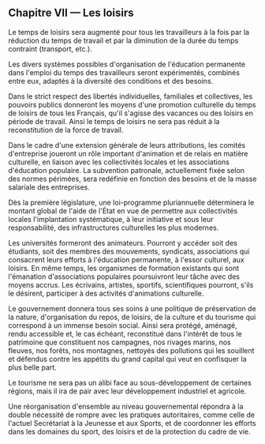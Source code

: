 ## Chapitre VII — Les loisirs

Le temps de loisirs sera augmenté pour tous les travailleurs à la fois par la
réduction du temps de travail et par la diminution de la durée du temps
contraint (transport, etc.).

Les divers systèmes possibles d'organisation de l'éducation permanente dans
l'emploi du temps des travailleurs seront expérimentés, combinés entre eux,
adaptés à la diversité des conditions et des besoins.

Dans le strict respect des libertés individuelles, familiales et collectives,
les pouvoirs publics donneront les moyens d'une promotion culturelle du temps
de loisirs de tous les Français, qu'il s'agisse des vacances ou des loisirs en
période de travail. Ainsi le temps de loisirs ne sera pas réduit à la
reconstitution de la force de travail.

Dans le cadre d'une extension générale de leurs attributions, les comités
d'entreprise joueront un rôle important d'animation et de relais en matière
culturelle, en liaison avec les collectivités locales et les associations
d'éducation populaire. La subvention patronale, actuellement fixée selon des
normes périmées, sera redéfinie en fonction des besoins et de la masse
salariale des entreprises.

Dès la première législature, une loi-programme pluriannuelle déterminera le
montant global de l'aide de l'État en vue de permettre aux collectivités
locales l'implantation systématique, à leur initiative et sous leur
responsabilité, des infrastructures culturelles les plus modernes.

Les universités formeront des animateurs. Pourront y accéder soit des
étudiants, soit des membres des mouvements, syndicats, associations qui
consacrent leurs efforts à l'éducation permanente, à l'essor culturel, aux
loisirs. En même temps, les organismes de formation existants qui sont
l'émanation d'associations populaires poursuivront leur tâche avec des moyens
accrus. Les écrivains, artistes, sportifs, scientifiques pourront, s'ils le
désirent, participer à des activités d'animations culturelle.

Le gouvernement donnera tous ses soins à une politique de préservation de la
nature, d'organisation du repos, de loisirs, de la culture et du tourisme qui
correspond à un immense besoin social. Ainsi sera protégé, aménagé, rendu
accessible et, le cas échéant, reconstitué dans l'intérêt de tous le
patrimoine que constituent nos campagnes, nos rivages marins, nos fleuves, nos
forêts, nos montagnes, nettoyés des pollutions qui les souillent et défendus
contre les appétits du grand capital qui veut en confisquer la plus belle
part.

Le tourisme ne sera pas un alibi face au sous-développement de certaines
régions, mais il ira de pair avec leur développement industriel et agricole.

Une réorganisation d'ensemble au niveau gouvernemental répondra à la double
nécessité de rompre avec les pratiques autoritaires, comme celle de l'actuel
Secrétariat à la Jeunesse et aux Sports, et de coordonner les efforts dans les
domaines du sport, des loisirs et de la protection du cadre de vie.
